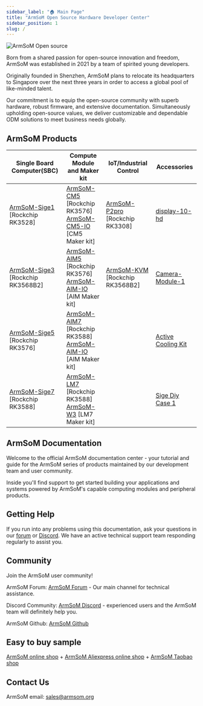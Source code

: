 ```yaml
---
sidebar_label: "🏠 Main Page"
title: "ArmSoM Open Source Hardware Developer Center"
sidebar_position: 1
slug: /
---
```


![ArmSoM Open source ](/img/banana.png)

Born from a shared passion for open-source innovation and freedom, ArmSoM was established in 2021 by a team of spirited young developers.

Originally founded in Shenzhen, ArmSoM plans to relocate its headquarters to Singapore over the next three years in order to access a global pool of like-minded talent.

Our commitment is to equip the open-source community with superb hardware, robust firmware, and extensive documentation. Simultaneously upholding open-source values, we deliver customizable and dependable ODM solutions to meet business needs globally. 

## ArmSoM Products

| Single Board Computer(SBC)| Compute Module and Maker kit	| IoT/Industrial Control | Accessories|
|---------|--------------|--------------|---------|
|[ArmSoM-Sige1](./armsom-sige1)  [Rockchip RK3528]|[ArmSoM-CM5](./armsom-cm5)  [Rockchip RK3576] <br/> [ArmSoM-CM5-IO](./armsom-cm5-io)  [CM5 Maker kit]|[ArmSoM-P2pro](./armsom-p2pro)  [Rockchip RK3308] | [display-10-hd](./armsom-display-10-hd)|
|[ArmSoM-Sige3](./armsom-sige3)  [Rockchip RK3568B2]|[ArmSoM-AIM5](./armsom-aim5)  [Rockchip RK3576] <br/> [ArmSoM-AIM-IO](./armsom-aimio)  [AIM Maker kit]|[ArmSoM-KVM](./armsom-kvm)  [Rockchip RK3568B2] | [Camera-Module-1](./armsom-camera-module1)	|
|[ArmSoM-Sige5](./armsom-sige5)  [Rockchip RK3576]|[ArmSoM-AIM7](./armsom-aim7)  [Rockchip RK3588] <br/> [ArmSoM-AIM-IO](./armsom-aimio)  [AIM Maker kit]|  | [Active Cooling Kit](./sige-active-cooling-kit) |
|[ArmSoM-Sige7](./armsom-sige7)  [Rockchip RK3588]|[ArmSoM-LM7](./armsom-lm7)  [Rockchip RK3588]<br/> [ArmSoM-W3](./armsom-w3)  [LM7 Maker kit]| |  [Sige Diy Case 1](./sige-diy-case1)  |


## ArmSoM Documentation

Welcome to the official ArmSoM documentation center - your tutorial and guide for the ArmSoM series of products maintained by our development team and user community.

Inside you'll find support to get started building your applications and systems powered by ArmSoM's capable computing modules and peripheral products.

## Getting Help

If you run into any problems using this documentation, ask your questions in our [forum](http://forum.armsom.org/) or [Discord](https://discord.gg/THfTEatpfK). We have an active technical support team responding regularly to assist you.

## Community

Join the ArmSoM user community!

ArmSoM Forum: [ArmSoM Forum](http://forum.armsom.org/) - Our main channel for technical assistance.

Discord Community: [ArmSoM Discord](https://discord.gg/THfTEatpfK) - experienced users and the ArmSoM team will definitely help you.

ArmSoM Github: [ArmSoM Github](https://github.com/armsom)

## Easy to buy sample
[ArmSoM online shop](https://www.armsom.org/category/all-products) + [ArmSoM Aliexpress online shop](https://www.aliexpress.com/store/1102800175) +  [ArmSoM Taobao shop](https://shop518100695.taobao.com/)


## Contact Us

ArmSoM email: sales@armsom.org